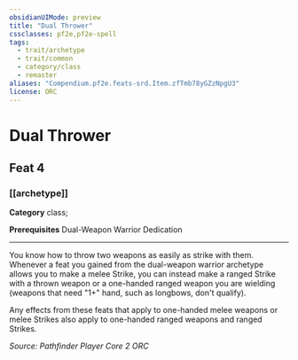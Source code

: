 ```yaml
---
obsidianUIMode: preview
title: "Dual Thrower"
cssclasses: pf2e,pf2e-spell
tags:
  - trait/archetype
  - trait/common
  - category/class
  - remaster
aliases: "Compendium.pf2e.feats-srd.Item.zfTmb78yGZzNpgU3"
license: ORC
---
```

# Dual Thrower
## Feat 4
### [[archetype]]

**Category** class; 



**Prerequisites** Dual-Weapon Warrior Dedication
* * *
You know how to throw two weapons as easily as strike with them. Whenever a feat you gained from the dual-weapon warrior archetype allows you to make a melee Strike, you can instead make a ranged Strike with a thrown weapon or a one-handed ranged weapon you are wielding (weapons that need "1+" hand, such as longbows, don't qualify).

Any effects from these feats that apply to one-handed melee weapons or melee Strikes also apply to one-handed ranged weapons and ranged Strikes.

*Source: Pathfinder Player Core 2*
*ORC*